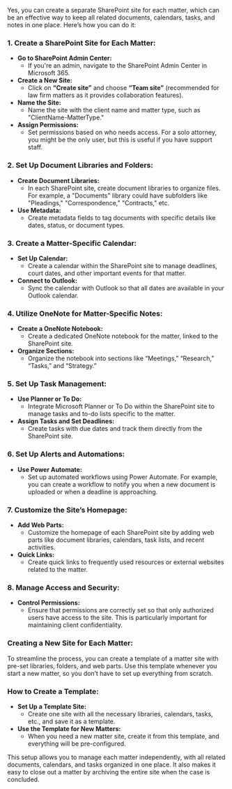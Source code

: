 Yes, you can create a separate SharePoint site for each matter, which can be an effective way to keep all related documents, calendars, tasks, and notes in one place. Here’s how you can do it:

### 1. **Create a SharePoint Site for Each Matter:**
   - **Go to SharePoint Admin Center:** 
     - If you're an admin, navigate to the SharePoint Admin Center in Microsoft 365.
   - **Create a New Site:**
     - Click on **“Create site”** and choose **“Team site”** (recommended for law firm matters as it provides collaboration features).
   - **Name the Site:**
     - Name the site with the client name and matter type, such as "ClientName-MatterType."
   - **Assign Permissions:**
     - Set permissions based on who needs access. For a solo attorney, you might be the only user, but this is useful if you have support staff.

### 2. **Set Up Document Libraries and Folders:**
   - **Create Document Libraries:**
     - In each SharePoint site, create document libraries to organize files. For example, a "Documents" library could have subfolders like "Pleadings," "Correspondence," "Contracts," etc.
   - **Use Metadata:**
     - Create metadata fields to tag documents with specific details like dates, status, or document types.

### 3. **Create a Matter-Specific Calendar:**
   - **Set Up Calendar:**
     - Create a calendar within the SharePoint site to manage deadlines, court dates, and other important events for that matter.
   - **Connect to Outlook:**
     - Sync the calendar with Outlook so that all dates are available in your Outlook calendar.

### 4. **Utilize OneNote for Matter-Specific Notes:**
   - **Create a OneNote Notebook:**
     - Create a dedicated OneNote notebook for the matter, linked to the SharePoint site.
   - **Organize Sections:**
     - Organize the notebook into sections like “Meetings,” “Research,” “Tasks,” and “Strategy.”

### 5. **Set Up Task Management:**
   - **Use Planner or To Do:**
     - Integrate Microsoft Planner or To Do within the SharePoint site to manage tasks and to-do lists specific to the matter.
   - **Assign Tasks and Set Deadlines:**
     - Create tasks with due dates and track them directly from the SharePoint site.

### 6. **Set Up Alerts and Automations:**
   - **Use Power Automate:**
     - Set up automated workflows using Power Automate. For example, you can create a workflow to notify you when a new document is uploaded or when a deadline is approaching.

### 7. **Customize the Site’s Homepage:**
   - **Add Web Parts:**
     - Customize the homepage of each SharePoint site by adding web parts like document libraries, calendars, task lists, and recent activities.
   - **Quick Links:**
     - Create quick links to frequently used resources or external websites related to the matter.

### 8. **Manage Access and Security:**
   - **Control Permissions:**
     - Ensure that permissions are correctly set so that only authorized users have access to the site. This is particularly important for maintaining client confidentiality.

### **Creating a New Site for Each Matter:**
To streamline the process, you can create a template of a matter site with pre-set libraries, folders, and web parts. Use this template whenever you start a new matter, so you don’t have to set up everything from scratch.

### **How to Create a Template:**
   - **Set Up a Template Site:**
     - Create one site with all the necessary libraries, calendars, tasks, etc., and save it as a template.
   - **Use the Template for New Matters:**
     - When you need a new matter site, create it from this template, and everything will be pre-configured.

This setup allows you to manage each matter independently, with all related documents, calendars, and tasks organized in one place. It also makes it easy to close out a matter by archiving the entire site when the case is concluded.

